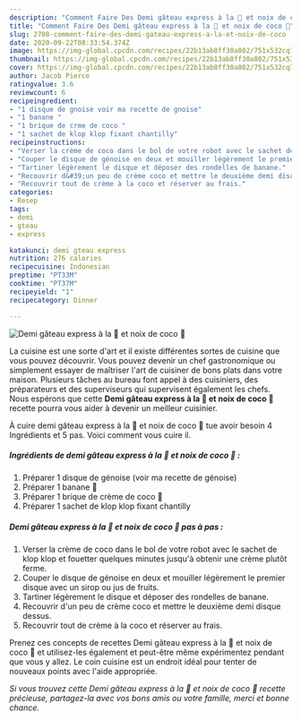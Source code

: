 ```yaml
---
description: "Comment Faire Des Demi gâteau express à la 🍌 et noix de coco 🥥"
title: "Comment Faire Des Demi gâteau express à la 🍌 et noix de coco 🥥"
slug: 2708-comment-faire-des-demi-gateau-express-a-la-et-noix-de-coco
date: 2020-09-22T08:33:54.374Z
image: https://img-global.cpcdn.com/recipes/22b13ab8ff30a802/751x532cq70/demi-gateau-express-a-la-🍌-et-noix-de-coco-🥥-photo-principale-de-la-recette.jpg
thumbnail: https://img-global.cpcdn.com/recipes/22b13ab8ff30a802/751x532cq70/demi-gateau-express-a-la-🍌-et-noix-de-coco-🥥-photo-principale-de-la-recette.jpg
cover: https://img-global.cpcdn.com/recipes/22b13ab8ff30a802/751x532cq70/demi-gateau-express-a-la-🍌-et-noix-de-coco-🥥-photo-principale-de-la-recette.jpg
author: Jacob Pierce
ratingvalue: 3.6
reviewcount: 6
recipeingredient:
- "1 disque de gnoise voir ma recette de gnoise"
- "1 banane "
- "1 brique de crme de coco "
- "1 sachet de klop klop fixant chantilly"
recipeinstructions:
- "Verser la crème de coco dans le bol de votre robot avec le sachet de klop klop et fouetter quelques minutes jusqu&#39;à obtenir une crème plutôt ferme."
- "Couper le disque de génoise en deux et mouiller légèrement le premier disque avec un sirop ou jus de fruits."
- "Tartiner légèrement le disque et déposer des rondelles de banane."
- "Recouvrir d&#39;un peu de crème coco et mettre le deuxième demi disque dessus."
- "Recouvrir tout de crème à la coco et réserver au frais."
categories:
- Resep
tags:
- demi
- gteau
- express

katakunci: demi gteau express 
nutrition: 276 calories
recipecuisine: Indonesian
preptime: "PT33M"
cooktime: "PT37M"
recipeyield: "1"
recipecategory: Dinner

---
```



![Demi gâteau express à la 🍌 et noix de coco 🥥](https://img-global.cpcdn.com/recipes/22b13ab8ff30a802/751x532cq70/demi-gateau-express-a-la-🍌-et-noix-de-coco-🥥-photo-principale-de-la-recette.jpg)

La cuisine est une sorte d'art et il existe différentes sortes de cuisine que vous pouvez découvrir. Vous pouvez devenir un chef gastronomique ou simplement essayer de maîtriser l'art de cuisiner de bons plats dans votre maison. Plusieurs tâches au bureau font appel à des cuisiniers, des préparateurs et des superviseurs qui supervisent également les chefs. Nous espérons que cette <strong> Demi gâteau express à la 🍌 et noix de coco 🥥 </strong> recette pourra vous aider à devenir un meilleur cuisinier.

<!--inarticleads1-->

À cuire demi gâteau express à la 🍌 et noix de coco 🥥 tue avoir besoin 4 Ingrédients et 5 pas. Voici comment vous cuire il.

##### Ingrédients de demi gâteau express à la 🍌 et noix de coco 🥥 :

1. Préparer 1 disque de génoise (voir ma recette de génoise)
1. Préparer 1 banane 🍌
1. Préparer 1 brique de crème de coco 🥥
1. Préparer 1 sachet de klop klop fixant chantilly




<!--inarticleads2-->

##### Demi gâteau express à la 🍌 et noix de coco 🥥 pas à pas :

1. Verser la crème de coco dans le bol de votre robot avec le sachet de klop klop et fouetter quelques minutes jusqu&#39;à obtenir une crème plutôt ferme.
1. Couper le disque de génoise en deux et mouiller légèrement le premier disque avec un sirop ou jus de fruits.
1. Tartiner légèrement le disque et déposer des rondelles de banane.
1. Recouvrir d&#39;un peu de crème coco et mettre le deuxième demi disque dessus.
1. Recouvrir tout de crème à la coco et réserver au frais.




<!--inarticleads1-->

<p>
Prenez ces concepts de recettes Demi gâteau express à la 🍌 et noix de coco 🥥 et utilisez-les également et peut-être même expérimentez pendant que vous y allez. Le coin cuisine est un endroit idéal pour tenter de nouveaux points avec l'aide appropriée.
</p>

<p>
<i>Si vous trouvez cette Demi gâteau express à la 🍌 et noix de coco 🥥 recette précieuse, partagez-la avec vos bons amis ou votre famille, merci et bonne chance.</i>
</p>
